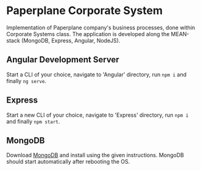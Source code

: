 # Paperplane Corporate System
Implementation of Paperplane company's business processes, done within Corporate Systems class.
The application is developed along the MEAN-stack (MongoDB, Express, Angular, NodeJS).

## Angular Development Server
Start a CLI of your choice, navigate to 'Angular' directory, run `npm i` and finally `ng serve`.

## Express
Start a new CLI of your choice, navigate to 'Express' directory, run `npm i` and finally `npm start`.

## MongoDB
Download [MongoDB](https://www.mongodb.com/download-center/community?tck=docs_server) and install using the given instructions.
MongoDB should start automatically after rebooting the OS.
